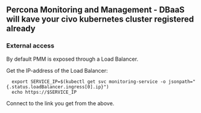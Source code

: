 ## Percona Monitoring and Management - DBaaS will kave your civo kubernetes cluster registered already

### External access

By default PMM is exposed through a Load Balancer.

Get the IP-address of the Load Balancer:

```
  export SERVICE_IP=$(kubectl get svc monitoring-service -o jsonpath="{.status.loadBalancer.ingress[0].ip}")
  echo https://$SERVICE_IP
```

Connect to the link you get from the above.
